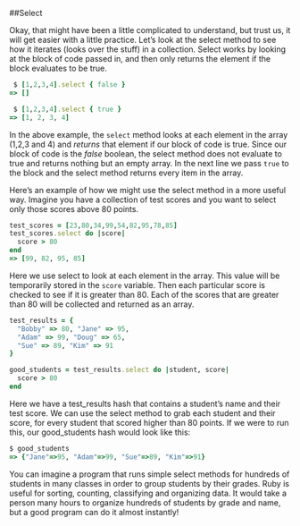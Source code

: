 
##Select

Okay, that might have been a little complicated to understand, but trust us, it will get easier with a little practice. Let’s look at the select method to see how it iterates (looks over the stuff) in a collection. Select works by looking at the block of code passed in, and then only returns the element if the block evaluates to be true.

```ruby
 $ [1,2,3,4].select { false }
=> []

 $ [1,2,3,4].select { true }
=> [1, 2, 3, 4]
```

In the above example, the `select` method looks at each element in the array (1,2,3 and 4) and _returns_ that element if our block of code is true. Since our block of code is the _false_ boolean, the select method does not evaluate to true and returns nothing but an empty array. In the next line we pass `true` to the block and the select method returns every item in the array.

Here’s an example of how we might use the select method in a more useful way. Imagine you have a collection of test scores and you want to select only those scores above 80 points.

```ruby
test_scores = [23,80,34,99,54,82,95,78,85]
test_scores.select do |score|
  score > 80
end
=> [99, 82, 95, 85]
```

Here we use select to look at each element in the array. This value will be temporarily stored in the `score` variable. Then each particular score is checked to see if it is greater than 80. Each of the scores that are greater than 80 will be collected and returned as an array.

```ruby
test_results = {
  "Bobby" => 80, "Jane" => 95,
  "Adam" => 99, "Doug" => 65,
  "Sue" => 89, "Kim" => 91
}

good_students = test_results.select do |student, score|
  score > 80
end
```

Here we have a test\_results hash that contains a student’s name and their test score. We can use the select method to grab each student and their score, for every student that scored higher than 80 points. If we were to run this, our good\_students hash would look like this:

```ruby
$ good_students
=> {"Jane"=>95, "Adam"=>99, "Sue"=>89, "Kim"=>91}
```

You can imagine a program that runs simple select methods for hundreds of students in many classes in order to group students by their grades. Ruby is useful for sorting, counting, classifying and organizing data. It would take a person many hours to organize hundreds of students by grade and name, but a good program can do it almost instantly!

<div style="height:30px;"></div>
